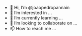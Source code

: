 - 👋 Hi, I’m @joaopedropannain
- 👀 I’m interested in ...
- 🌱 I’m currently learning ...
- 💞️ I’m looking to collaborate on ...
- 📫 How to reach me ...

<!---
joaopedropannain/joaopedropannain is a ✨ special ✨ repository because its `README.md` (this file) appears on your GitHub profile.
You can click the Preview link to take a look at your changes.
--->
